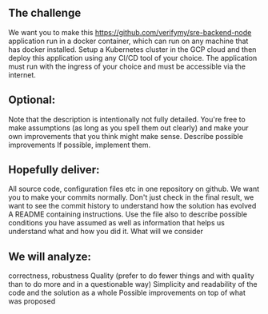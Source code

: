 ## The challenge
We want you to make this https://github.com/verifymy/sre-backend-node application run in a docker container, which can run on any machine that has docker installed.
Setup a Kubernetes cluster in the GCP cloud and then deploy this application using any CI/CD tool of your choice.
The application must run with the ingress of your choice and must be accessible via the internet.

## Optional:
Note that the description is intentionally not fully detailed. You're free to make assumptions (as long as you spell them out clearly) and make your own improvements that you think might make sense.
Describe possible improvements If possible, implement them.

## Hopefully deliver:
All source code, configuration files etc in one repository on github.
We want you to make your commits normally. Don't just check in the final result, we want to see the commit history to understand how the solution has evolved
A README containing instructions. Use the file also to describe possible conditions you have assumed as well as information that helps us understand what and how you did it.
What will we consider

## We will analyze:
correctness, robustness
Quality (prefer to do fewer things and with quality than to do more and in a questionable way)
Simplicity and readability of the code and the solution as a whole
Possible improvements on top of what was proposed